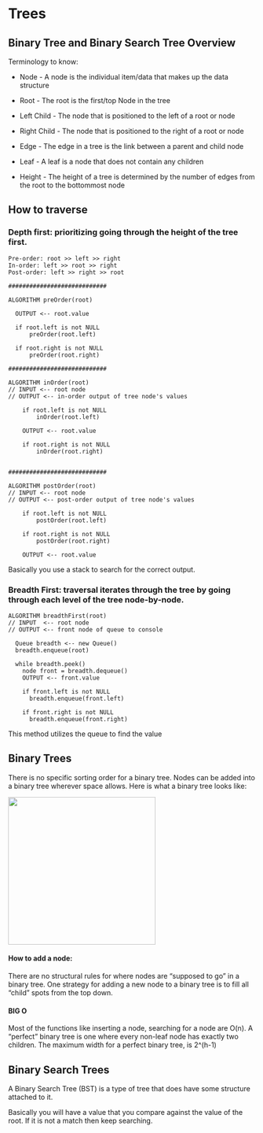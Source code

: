 # Trees

## Binary Tree and Binary Search Tree Overview

Terminology to know:

- Node - A node is the individual item/data that makes up the data structure

- Root - The root is the first/top Node in the tree

- Left Child - The node that is positioned to the left of a root or node

- Right Child - The node that is positioned to the right of a root or node

- Edge - The edge in a tree is the link between a parent and child node

- Leaf - A leaf is a node that does not contain any children

- Height - The height of a tree is determined by the number of edges from the root to the bottommost node

## How to traverse

### Depth first: prioritizing going through the height of the tree first.

```
Pre-order: root >> left >> right
In-order: left >> root >> right
Post-order: left >> right >> root

############################

ALGORITHM preOrder(root)

  OUTPUT <-- root.value

  if root.left is not NULL
      preOrder(root.left)

  if root.right is not NULL
      preOrder(root.right)

############################

ALGORITHM inOrder(root)
// INPUT <-- root node
// OUTPUT <-- in-order output of tree node's values

    if root.left is not NULL
        inOrder(root.left)

    OUTPUT <-- root.value

    if root.right is not NULL
        inOrder(root.right)


############################

ALGORITHM postOrder(root)
// INPUT <-- root node
// OUTPUT <-- post-order output of tree node's values

    if root.left is not NULL
        postOrder(root.left)

    if root.right is not NULL
        postOrder(root.right)

    OUTPUT <-- root.value

```

Basically you use a stack to search for the correct output.

### Breadth First: traversal iterates through the tree by going through each level of the tree node-by-node.

```
ALGORITHM breadthFirst(root)
// INPUT  <-- root node
// OUTPUT <-- front node of queue to console

  Queue breadth <-- new Queue()
  breadth.enqueue(root)

  while breadth.peek()
    node front = breadth.dequeue()
    OUTPUT <-- front.value

    if front.left is not NULL
      breadth.enqueue(front.left)

    if front.right is not NULL
      breadth.enqueue(front.right)
```

This method utilizes the queue to find the value


## Binary Trees

There is no specific sorting order for a binary tree. Nodes can be added into a binary tree wherever space allows. Here is what a binary tree looks like:

<img src="https://codefellows.github.io/common_curriculum/data_structures_and_algorithms/Code_401/class-15/resources/images/BinaryTree2.PNG" width=300>

#### How to add a node:

There are no structural rules for where nodes are “supposed to go” in a binary tree. One strategy for adding a new node to a binary tree is to fill all “child” spots from the top down. 


#### BIG O

Most of the functions like inserting a node, searching for a node are O(n). A “perfect” binary tree is one where every non-leaf node has exactly two children. The maximum width for a perfect binary tree, is 2^(h-1)


## Binary Search Trees

A Binary Search Tree (BST) is a type of tree that does have some structure attached to it.

Basically you will have a value that you compare against the value of the root. If it is not a match then keep searching.


